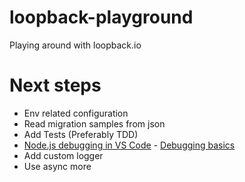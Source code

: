 # loopback-playground
Playing around with loopback.io

# Next steps

- Env related configuration
- Read migration samples from json
- Add Tests (Preferably TDD)
- [Node.js debugging in VS Code](https://code.visualstudio.com/docs/nodejs/nodejs-debugging) - [Debugging basics](https://nodejs.org/de/docs/guides/debugging-getting-started/)
- Add custom logger
- Use async more